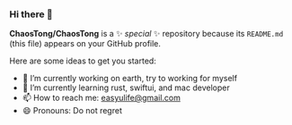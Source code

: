 ### Hi there 👋

**ChaosTong/ChaosTong** is a ✨ _special_ ✨ repository because its `README.md` (this file) appears on your GitHub profile.

Here are some ideas to get you started:

- 🔭 I’m currently working on earth, try to working for myself
- 🌱 I’m currently learning rust, swiftui, and mac developer
- 📫 How to reach me: easyulife@gmail.com
- 😄 Pronouns: Do not regret
